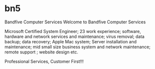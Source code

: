 # bn5
Bandfive Computer Services
Welcome to Bandfive Computer Services

Microsoft Certified System Engineer; 23 work experience; software, hardware and network services and maintenance; virus removal; data backup; data recovery; Apple Mac system; Server installation and maintenance; mid small size business system and network maintenance; remote support ; website design etc.

Professional Services, Customer First!!! 

<script type="text/javascript">function add_chatinline(){var hccid=68597998;var nt=document.createElement("script");nt.async=true;nt.src="https://mylivechat.com/chatinline.aspx?hccid="+hccid;var ct=document.getElementsByTagName("script")[0];ct.parentNode.insertBefore(nt,ct);}
add_chatinline(); </script>
